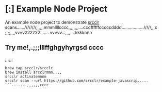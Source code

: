 # [:] Example Node Project

An example node project to demonstrate [srcclr](https://www.srcclr.com) scans......////////,,,,,,mmmllllcccc,,,,,,,,....cccffffffcccccdddd................../////,,,x;;;;,,,,vvvv222222.......
vvvvv...,,,,....kkkknnn
## Try me!,.;;;lllffghgyhyrgsd  cccc
;;;;;;
```wwwww...........dddd
brew tap srcclr/srcclr
brew install srcclrmmm,,,,
srcclr activatemnnm
srcclr scan --url https://github.com/srcclr/example-javascrip.....
```.......,,,,,,cccc

